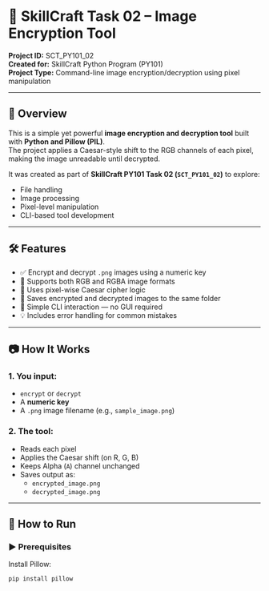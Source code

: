 # 🔐 SkillCraft Task 02 – Image Encryption Tool
**Project ID:** SCT_PY101_02  
**Created for:** SkillCraft Python Program (PY101)  
**Project Type:** Command-line image encryption/decryption using pixel manipulation

---

## 📌 Overview

This is a simple yet powerful **image encryption and decryption tool** built with **Python and Pillow (PIL)**.  
The project applies a Caesar-style shift to the RGB channels of each pixel, making the image unreadable until decrypted.

It was created as part of **SkillCraft PY101 Task 02 (`SCT_PY101_02`)** to explore:

- File handling
- Image processing
- Pixel-level manipulation
- CLI-based tool development

---

## 🛠 Features

- ✅ Encrypt and decrypt `.png` images using a numeric key
- 🔁 Supports both RGB and RGBA image formats
- 🔐 Uses pixel-wise Caesar cipher logic
- 📂 Saves encrypted and decrypted images to the same folder
- 🧠 Simple CLI interaction — no GUI required
- 💡 Includes error handling for common mistakes

---

## 📷 How It Works

### 1. You input:
- `encrypt` or `decrypt`
- A **numeric key**
- A `.png` image filename (e.g., `sample_image.png`)

### 2. The tool:
- Reads each pixel
- Applies the Caesar shift (on R, G, B)
- Keeps Alpha (`A`) channel unchanged
- Saves output as:
  - `encrypted_image.png`
  - `decrypted_image.png`

---

## 🚀 How to Run

### ▶️ Prerequisites

Install Pillow:
```bash
pip install pillow

